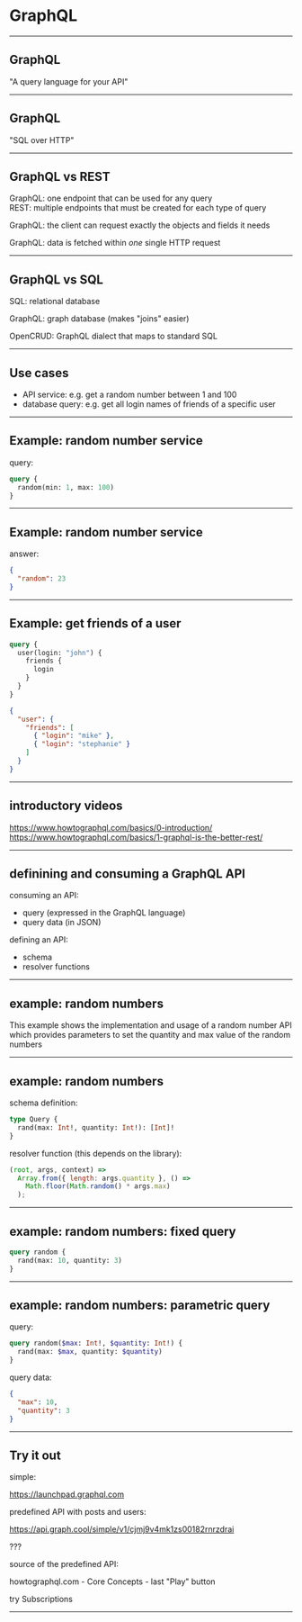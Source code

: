 # GraphQL

---

## GraphQL

"A query language for your API"

---

## GraphQL

"SQL over HTTP"

---

## GraphQL vs REST

GraphQL: one endpoint that can be used for any query  
REST: multiple endpoints that must be created for each type of query

GraphQL: the client can request exactly the objects and fields it needs

GraphQL: data is fetched within _one_ single HTTP request

---

## GraphQL vs SQL

SQL: relational database

GraphQL: graph database (makes "joins" easier)

OpenCRUD: GraphQL dialect that maps to standard SQL

---

## Use cases

- API service: e.g. get a random number between 1 and 100
- database query: e.g. get all login names of friends of a specific user

---

## Example: random number service

query:

```graphql
query {
  random(min: 1, max: 100)
}
```

---

## Example: random number service

answer:

```json
{
  "random": 23
}
```

---

## Example: get friends of a user

```graphql
query {
  user(login: "john") {
    friends {
      login
    }
  }
}
```

```json
{
  "user": {
    "friends": [
      { "login": "mike" },
      { "login": "stephanie" }
    ]
  }
}
```

---

## introductory videos

https://www.howtographql.com/basics/0-introduction/  
https://www.howtographql.com/basics/1-graphql-is-the-better-rest/

---

## definining and consuming a GraphQL API

consuming an API:

- query (expressed in the GraphQL language)
- query data (in JSON)

defining an API:

- schema
- resolver functions

---

## example: random numbers

This example shows the implementation and usage of a random number API which provides parameters to set the quantity and max value of the random numbers

---

## example: random numbers

schema definition:

```graphql
type Query {
  rand(max: Int!, quantity: Int!): [Int]!
}
```

resolver function (this depends on the library):

```js
(root, args, context) =>
  Array.from({ length: args.quantity }, () =>
    Math.floor(Math.random() * args.max)
  );
```

---

## example: random numbers: fixed query

```graphql
query random {
  rand(max: 10, quantity: 3)
}
```

---

## example: random numbers: parametric query

query:

```graphql
query random($max: Int!, $quantity: Int!) {
  rand(max: $max, quantity: $quantity)
}
```

query data:

```json
{
  "max": 10,
  "quantity": 3
}
```

---

## Try it out

simple:

https://launchpad.graphql.com

predefined API with posts and users:

https://api.graph.cool/simple/v1/cjmj9v4mk1zs00182rnrzdrai

???

source of the predefined API:

howtographql.com - Core Concepts - last "Play" button

try Subscriptions

---
